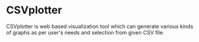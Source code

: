 # CSVplotter
CSVplotter is web based visualization tool which can generate various kinds of graphs as per user's needs and selection from given CSV file.
